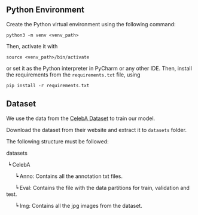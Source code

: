 ## Python Environment

Create the Python virtual environment using the following command:

```shell script
python3 -m venv <venv_path>
```

Then, activate it with

```shell script
source <venv_path>/bin/activate
```

or set it as the Python interpreter in PyCharm or any other IDE. Then, install the requirements from the `requirements.txt` file, using

```shell script
pip install -r requirements.txt
```

## Dataset

We use the data from the [CelebA Dataset](http://mmlab.ie.cuhk.edu.hk/projects/CelebA.html) to train our model.

Download the dataset from their website and extract it to `datasets` folder.

The following structure must be followed:

datasets

&nbsp;┕ CelebA

&nbsp;&nbsp;&nbsp;&nbsp;&nbsp;&nbsp;┕ Anno: Contains all the annotation txt files.
  
&nbsp;&nbsp;&nbsp;&nbsp;&nbsp;&nbsp;┕ Eval: Contains the file with the data partitions for train, validation and test.
  
&nbsp;&nbsp;&nbsp;&nbsp;&nbsp;&nbsp;┕ Img: Contains all the jpg images from the dataset.
